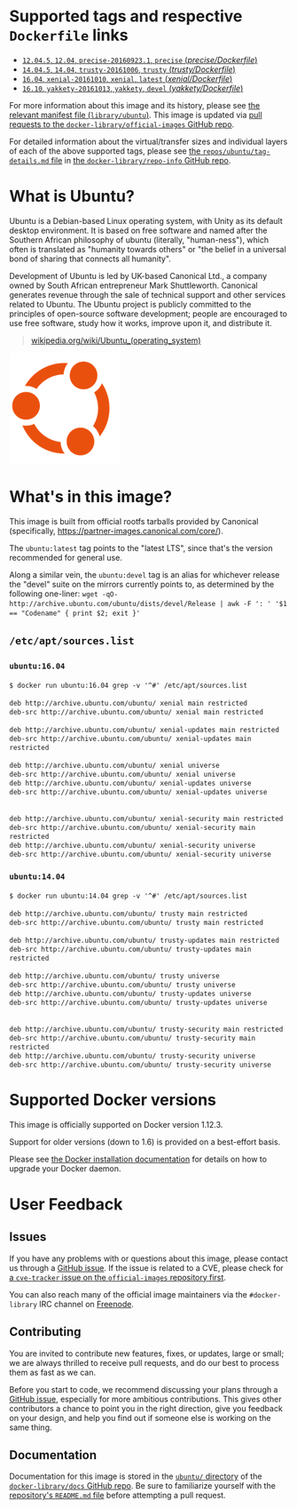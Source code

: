 # Supported tags and respective `Dockerfile` links

-	[`12.04.5`, `12.04`, `precise-20160923.1`, `precise` (*precise/Dockerfile*)](https://github.com/tianon/docker-brew-ubuntu-core/blob/188bcceb999c0c465b3053efefd4e1a03d3fc47e/precise/Dockerfile)
-	[`14.04.5`, `14.04`, `trusty-20161006`, `trusty` (*trusty/Dockerfile*)](https://github.com/tianon/docker-brew-ubuntu-core/blob/188bcceb999c0c465b3053efefd4e1a03d3fc47e/trusty/Dockerfile)
-	[`16.04`, `xenial-20161010`, `xenial`, `latest` (*xenial/Dockerfile*)](https://github.com/tianon/docker-brew-ubuntu-core/blob/188bcceb999c0c465b3053efefd4e1a03d3fc47e/xenial/Dockerfile)
-	[`16.10`, `yakkety-20161013`, `yakkety`, `devel` (*yakkety/Dockerfile*)](https://github.com/tianon/docker-brew-ubuntu-core/blob/188bcceb999c0c465b3053efefd4e1a03d3fc47e/yakkety/Dockerfile)

For more information about this image and its history, please see [the relevant manifest file (`library/ubuntu`)](https://github.com/docker-library/official-images/blob/master/library/ubuntu). This image is updated via [pull requests to the `docker-library/official-images` GitHub repo](https://github.com/docker-library/official-images/pulls?q=label%3Alibrary%2Fubuntu).

For detailed information about the virtual/transfer sizes and individual layers of each of the above supported tags, please see [the `repos/ubuntu/tag-details.md` file](https://github.com/docker-library/repo-info/blob/master/repos/ubuntu/tag-details.md) in [the `docker-library/repo-info` GitHub repo](https://github.com/docker-library/repo-info).

# What is Ubuntu?

Ubuntu is a Debian-based Linux operating system, with Unity as its default desktop environment. It is based on free software and named after the Southern African philosophy of ubuntu (literally, "human-ness"), which often is translated as "humanity towards others" or "the belief in a universal bond of sharing that connects all humanity".

Development of Ubuntu is led by UK-based Canonical Ltd., a company owned by South African entrepreneur Mark Shuttleworth. Canonical generates revenue through the sale of technical support and other services related to Ubuntu. The Ubuntu project is publicly committed to the principles of open-source software development; people are encouraged to use free software, study how it works, improve upon it, and distribute it.

> [wikipedia.org/wiki/Ubuntu_(operating_system)](https://en.wikipedia.org/wiki/Ubuntu_%28operating_system%29)

![logo](https://raw.githubusercontent.com/docker-library/docs/01c12653951b2fe592c1f93a13b4e289ada0e3a1/ubuntu/logo.png)

# What's in this image?

This image is built from official rootfs tarballs provided by Canonical (specifically, https://partner-images.canonical.com/core/).

The `ubuntu:latest` tag points to the "latest LTS", since that's the version recommended for general use.

Along a similar vein, the `ubuntu:devel` tag is an alias for whichever release the "devel" suite on the mirrors currently points to, as determined by the following one-liner: `wget -qO- http://archive.ubuntu.com/ubuntu/dists/devel/Release | awk -F ': ' '$1 == "Codename" { print $2; exit }'`

## `/etc/apt/sources.list`

### `ubuntu:16.04`

```console
$ docker run ubuntu:16.04 grep -v '^#' /etc/apt/sources.list

deb http://archive.ubuntu.com/ubuntu/ xenial main restricted
deb-src http://archive.ubuntu.com/ubuntu/ xenial main restricted

deb http://archive.ubuntu.com/ubuntu/ xenial-updates main restricted
deb-src http://archive.ubuntu.com/ubuntu/ xenial-updates main restricted

deb http://archive.ubuntu.com/ubuntu/ xenial universe
deb-src http://archive.ubuntu.com/ubuntu/ xenial universe
deb http://archive.ubuntu.com/ubuntu/ xenial-updates universe
deb-src http://archive.ubuntu.com/ubuntu/ xenial-updates universe


deb http://archive.ubuntu.com/ubuntu/ xenial-security main restricted
deb-src http://archive.ubuntu.com/ubuntu/ xenial-security main restricted
deb http://archive.ubuntu.com/ubuntu/ xenial-security universe
deb-src http://archive.ubuntu.com/ubuntu/ xenial-security universe
```

### `ubuntu:14.04`

```console
$ docker run ubuntu:14.04 grep -v '^#' /etc/apt/sources.list

deb http://archive.ubuntu.com/ubuntu/ trusty main restricted
deb-src http://archive.ubuntu.com/ubuntu/ trusty main restricted

deb http://archive.ubuntu.com/ubuntu/ trusty-updates main restricted
deb-src http://archive.ubuntu.com/ubuntu/ trusty-updates main restricted

deb http://archive.ubuntu.com/ubuntu/ trusty universe
deb-src http://archive.ubuntu.com/ubuntu/ trusty universe
deb http://archive.ubuntu.com/ubuntu/ trusty-updates universe
deb-src http://archive.ubuntu.com/ubuntu/ trusty-updates universe


deb http://archive.ubuntu.com/ubuntu/ trusty-security main restricted
deb-src http://archive.ubuntu.com/ubuntu/ trusty-security main restricted
deb http://archive.ubuntu.com/ubuntu/ trusty-security universe
deb-src http://archive.ubuntu.com/ubuntu/ trusty-security universe
```

# Supported Docker versions

This image is officially supported on Docker version 1.12.3.

Support for older versions (down to 1.6) is provided on a best-effort basis.

Please see [the Docker installation documentation](https://docs.docker.com/installation/) for details on how to upgrade your Docker daemon.

# User Feedback

## Issues

If you have any problems with or questions about this image, please contact us through a [GitHub issue](https://github.com/tianon/docker-brew-ubuntu-core/issues). If the issue is related to a CVE, please check for [a `cve-tracker` issue on the `official-images` repository first](https://github.com/docker-library/official-images/issues?q=label%3Acve-tracker).

You can also reach many of the official image maintainers via the `#docker-library` IRC channel on [Freenode](https://freenode.net).

## Contributing

You are invited to contribute new features, fixes, or updates, large or small; we are always thrilled to receive pull requests, and do our best to process them as fast as we can.

Before you start to code, we recommend discussing your plans through a [GitHub issue](https://github.com/tianon/docker-brew-ubuntu-core/issues), especially for more ambitious contributions. This gives other contributors a chance to point you in the right direction, give you feedback on your design, and help you find out if someone else is working on the same thing.

## Documentation

Documentation for this image is stored in the [`ubuntu/` directory](https://github.com/docker-library/docs/tree/master/ubuntu) of the [`docker-library/docs` GitHub repo](https://github.com/docker-library/docs). Be sure to familiarize yourself with the [repository's `README.md` file](https://github.com/docker-library/docs/blob/master/README.md) before attempting a pull request.
